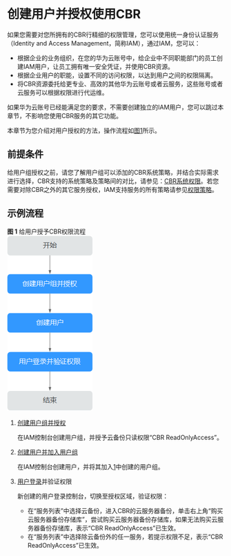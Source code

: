 # 创建用户并授权使用CBR<a name="cbr_03_0048"></a>

如果您需要对您所拥有的CBR行精细的权限管理，您可以使用统一身份认证服务（Identity and Access Management，简称IAM），通过IAM，您可以：

-   根据企业的业务组织，在您的华为云账号中，给企业中不同职能部门的员工创建IAM用户，让员工拥有唯一安全凭证，并使用CBR资源。
-   根据企业用户的职能，设置不同的访问权限，以达到用户之间的权限隔离。
-   将CBR资源委托给更专业、高效的其他华为云账号或者云服务，这些账号或者云服务可以根据权限进行代运维。

如果华为云账号已经能满足您的要求，不需要创建独立的IAM用户，您可以跳过本章节，不影响您使用CBR服务的其它功能。

本章节为您介绍对用户授权的方法，操作流程如[图1](#fig194521431175317)所示。

## 前提条件<a name="section1881236181014"></a>

给用户组授权之前，请您了解用户组可以添加的CBR系统策略，并结合实际需求进行选择，CBR支持的系统策略及策略间的对比，请参见：[CBR系统权限](https://support.huaweicloud.com/productdesc-cbr/cbr_01_0011.html)。若您需要对除CBR之外的其它服务授权，IAM支持服务的所有策略请参见[权限策略](https://support.huaweicloud.com/permissions/policy_list.html?product=cbr)。

## 示例流程<a name="section3858134855017"></a>

**图 1**  给用户授予CBR权限流程<a name="fig194521431175317"></a>  
![](figures/给用户授予CBR权限流程.png "给用户授予CBR权限流程")

1.  <a name="li3656183032711"></a>[创建用户组并授权](https://support.huaweicloud.com/usermanual-iam/iam_03_0001.html)

    在IAM控制台创建用户组，并授予云备份只读权限“CBR ReadOnlyAccess”。

2.  [创建用户并加入用户组](https://support.huaweicloud.com/usermanual-iam/iam_02_0001.html)

    在IAM控制台创建用户，并将其加入[1](#li3656183032711)中创建的用户组。

3.  [用户登录](https://support.huaweicloud.com/usermanual-iam/iam_01_0552.html)并验证权限

    新创建的用户登录控制台，切换至授权区域，验证权限：

    -   在“服务列表”中选择云备份，进入CBR的云服务器备份，单击右上角“购买云服务器备份存储库”，尝试购买云服务器备份存储库，如果无法购买云服务器备份存储库，表示“CBR ReadOnlyAccess”已生效。
    -   在“服务列表”中选择除云备份外的任一服务，若提示权限不足，表示“CBR ReadOnlyAccess”已生效。


